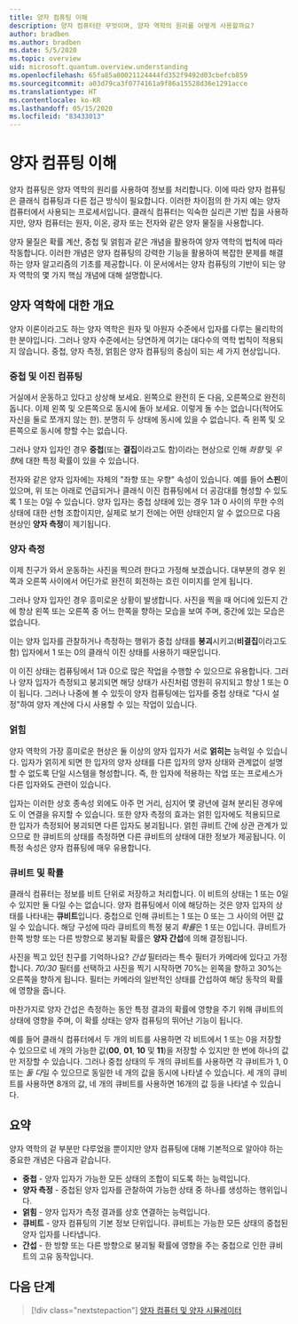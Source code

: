 ```yaml
---
title: 양자 컴퓨팅 이해
description: 양자 컴퓨터란 무엇이며, 양자 역학의 원리를 어떻게 사용할까요?
author: bradben
ms.author: bradben
ms.date: 5/5/2020
ms.topic: overview
uid: microsoft.quantum.overview.understanding
ms.openlocfilehash: 65fa85a80021124444fd352f9492d03cbefcb859
ms.sourcegitcommit: a03d79ca3f0774161a9f86a15528d36e1291acce
ms.translationtype: HT
ms.contentlocale: ko-KR
ms.lasthandoff: 05/15/2020
ms.locfileid: "83433013"
---
```

# <a name="understanding-quantum-computing"></a>양자 컴퓨팅 이해

양자 컴퓨팅은 양자 역학의 원리를 사용하여 정보를 처리합니다. 이에 따라 양자 컴퓨팅은 클래식 컴퓨팅과 다른 접근 방식이 필요합니다.  이러한 차이점의 한 가지 예는 양자 컴퓨터에서 사용되는 프로세서입니다.  클래식 컴퓨터는 익숙한 실리콘 기반 칩을 사용하지만, 양자 컴퓨터는 원자, 이온, 광자 또는 전자와 같은 양자 물질을 사용합니다.  

양자 물질은 확률 계산, 중첩 및 얽힘과 같은 개념을 활용하여 양자 역학의 법칙에 따라 작동합니다. 이러한 개념은 양자 컴퓨팅의 강력한 기능을 활용하여 복잡한 문제를 해결하는 양자 알고리즘의 기초를 제공합니다. 이 문서에서는 양자 컴퓨팅의 기반이 되는 양자 역학의 몇 가지 핵심 개념에 대해 설명합니다.

## <a name="a-birds-eye-view-of-quantum-mechanics"></a>양자 역학에 대한 개요

양자 이론이라고도 하는 양자 역학은 원자 및 아원자 수준에서 입자를 다루는 물리학의 한 분야입니다. 그러나 양자 수준에서는 당연하게 여기는 대다수의 역학 법칙이 적용되지 않습니다. 중첩, 양자 측정, 얽힘은 양자 컴퓨팅의 중심이 되는 세 가지 현상입니다.  

### <a name="superposition-vs-binary-computing"></a>중첩 및 이진 컴퓨팅

거실에서 운동하고 있다고 상상해 보세요. 왼쪽으로 완전히 돈 다음, 오른쪽으로 완전히 돕니다. 이제 왼쪽 및 오른쪽으로 동시에 돌아 보세요. 이렇게 돌 수는 없습니다(적어도 자신을 둘로 쪼개지 않는 한).  분명히 두 상태에 동시에 있을 수 없습니다. 즉 왼쪽 및 오른쪽으로 동시에 향할 수는 없습니다.

그러나 양자 입자인 경우 **중첩**(또는 **결집**이라고도 함)이라는 현상으로 인해 *좌향* 및 *우향*에 대한 특정 확률이 있을 수 있습니다.

전자와 같은 양자 입자에는 자체의 "좌향 또는 우향" 속성이 있습니다. 예를 들어 **스핀**이 있으며, 위 또는 아래로 언급되거나 클래식 이진 컴퓨팅에서 더 공감대를 형성할 수 있도록 1 또는 0일 수 있습니다. 양자 입자는 중첩 상태에 있는 경우 1과 0 사이의 무한 수의 상태에 대한 선형 조합이지만, 실제로 보기 전에는 어떤 상태인지 알 수 없으므로 다음 현상인 **양자 측정**이 제기됩니다.

### <a name="quantum-measurement"></a>양자 측정

이제 친구가 와서 운동하는 사진을 찍으려 한다고 가정해 보겠습니다. 대부분의 경우 왼쪽과 오른쪽 사이에서 어딘가로 완전히 회전하는 흐린 이미지를 얻게 됩니다.

그러나 양자 입자인 경우 흥미로운 상황이 발생합니다. 사진을 찍을 때 어디에 있든지 간에 항상 왼쪽 또는 오른쪽 중 어느 한쪽을 향하는 모습을 보여 주며, 중간에 있는 모습은 없습니다.

이는 양자 입자를 관찰하거나 측정하는 행위가 중첩 상태를 **붕괴**시키고(**비결집**이라고도 함) 입자에서 1 또는 0의 클래식 이진 상태를 사용하기 때문입니다.

이 이진 상태는 컴퓨팅에서 1과 0으로 많은 작업을 수행할 수 있으므로 유용합니다. 그러나 양자 입자가 측정되고 붕괴되면 해당 상태가 사진처럼 영원히 유지되고 항상 1 또는 0이 됩니다. 그러나 나중에 볼 수 있듯이 양자 컴퓨팅에는 입자를 중첩 상태로 "다시 설정"하여 양자 계산에 다시 사용할 수 있는 작업이 있습니다.

### <a name="entanglement"></a>얽힘

양자 역학의 가장 흥미로운 현상은 둘 이상의 양자 입자가 서로 **얽히는** 능력일 수 있습니다. 입자가 얽히게 되면 한 입자의 양자 상태를 다른 입자의 양자 상태와 관계없이 설명할 수 없도록 단일 시스템을 형성합니다. 즉, 한 입자에 적용하는 작업 또는 프로세스가 다른 입자와도 관련이 있습니다.

입자는 이러한 상호 종속성 외에도 아주 먼 거리, 심지어 몇 광년에 걸쳐 분리된 경우에도 이 연결을 유지할 수 있습니다. 또한 양자 측정의 효과는 얽힌 입자에도 적용되므로 한 입자가 측정되어 붕괴되면 다른 입자도 붕괴됩니다. 얽힌 큐비트 간에 상관 관계가 있으므로 한 큐비트의 상태를 측정하면 다른 큐비트의 상태에 대한 정보가 제공됩니다. 이 특정 속성은 양자 컴퓨팅에 매우 유용합니다.

### <a name="qubits-and-probability"></a>큐비트 및 확률

클래식 컴퓨터는 정보를 비트 단위로 저장하고 처리합니다. 이 비트의 상태는 1 또는 0일 수 있지만 둘 다일 수는 없습니다. 양자 컴퓨팅에서 이에 해당하는 것은 양자 입자의 상태를 나타내는 **큐비트**입니다. 중첩으로 인해 큐비트는 1 또는 0 또는 그 사이의 어떤 값일 수 있습니다. 해당 구성에 따라 큐비트의 특정 붕괴 *확률*은 1 또는 0입니다. 큐비트가 한쪽 방향 또는 다른 방향으로 붕괴될 확률은 **양자 간섭**에 의해 결정됩니다. 

사진을 찍고 있던 친구를 기억하나요? *간섭* 필터라는 특수 필터가 카메라에 있다고 가정합니다. *70/30* 필터를 선택하고 사진을 찍기 시작하면 70%는 왼쪽을 향하고 30%는 오른쪽을 향하게 됩니다. 필터는 카메라의 일반적인 상태를 간섭하여 해당 동작의 확률에 영향을 줍니다.

마찬가지로 양자 간섭은 측정하는 동안 특정 결과의 확률에 영향을 주기 위해 큐비트의 상태에 영향을 주며, 이 확률 상태는 양자 컴퓨팅의 뛰어난 기능이 됩니다.

예를 들어 클래식 컴퓨터에서 두 개의 비트를 사용하면 각 비트에서 1 또는 0을 저장할 수 있으므로 네 개의 가능한 값(**00**, **01**, **10** 및 **11**)을 저장할 수 있지만 한 번에 하나의 값만 저장할 수 있습니다. 그러나 중첩 상태의 두 개의 큐비트를 사용하면 각 큐비트가 1, 0 또는 *둘 다*일 수 있으므로 동일한 네 개의 값을 동시에 나타낼 수 있습니다. 세 개의 큐비트를 사용하면 8개의 값, 네 개의 큐비트를 사용하면 16개의 값 등을 나타낼 수 있습니다.

## <a name="summary"></a>요약

양자 역학의 겉 부분만 다루었을 뿐이지만 양자 컴퓨팅에 대해 기본적으로 알아야 하는 중요한 개념은 다음과 같습니다.

- **중첩** - 양자 입자가 가능한 모든 상태의 조합이 되도록 하는 능력입니다.
- **양자 측정** - 중첩된 양자 입자를 관찰하여 가능한 상태 중 하나를 생성하는 행위입니다.
- **얽힘** - 양자 입자가 측정 결과를 상호 연결하는 능력입니다.
- **큐비트** - 양자 컴퓨팅의 기본 정보 단위입니다. 큐비트는 가능한 모든 상태의 중첩된 양자 입자를 나타냅니다.
- **간섭** - 한 방향 또는 다른 방향으로 붕괴될 확률에 영향을 주는 중첩으로 인한 큐비트의 고유 동작입니다.

## <a name="next-steps"></a>다음 단계

> [!div class="nextstepaction"]
> [양자 컴퓨터 및 양자 시뮬레이터](xref:microsoft.quantum.overview.simulators)
